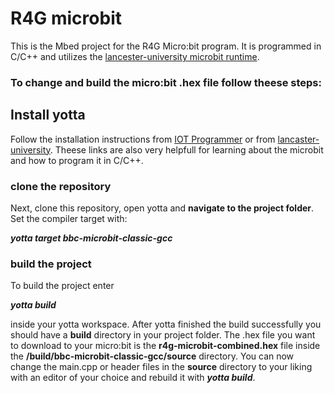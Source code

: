 # R4G microbit
This is the Mbed project for the R4G Micro:bit program. It is programmed in C/C++ and utilizes the [lancester-university microbit runtime](https://lancaster-university.github.io/microbit-docs/).


### To change and build the micro:bit .hex file follow theese steps:
## Install yotta
Follow the installation instructions from [IOT Programmer](https://www.iot-programmer.com/index.php/books/27-micro-bit-iot-in-c/chapters-micro-bit-iot-in-c/44-offline-c-c-development-with-the-micro-bit) or from [lancaster-university](https://lancaster-university.github.io/microbit-docs/offline-toolchains/).
Theese links are also very helpfull for learning about the microbit and how to program it in C/C++.
### clone the repository
Next, clone this repository, open yotta and <b>navigate to the project folder</b>.
Set the compiler target with:

*<b>yotta target bbc-microbit-classic-gcc</b>*

### build the project
To build the project enter

*<b>yotta build</b>*

inside your yotta workspace. After yotta finished the build successfully you should have a <b>build</b> directory in your project folder. The .hex file you want to download to your micro:bit is the <b>r4g-microbit-combined.hex</b> file inside the <b>/build/bbc-microbit-classic-gcc/source</b> directory.
You can now change the main.cpp or header files in the <b>source</b> directory to your liking with an editor of your choice and rebuild it with *<b>yotta build</b>*.
